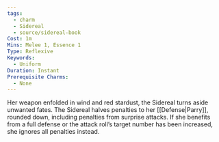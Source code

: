 ```yaml
---
tags:
  - charm
  - Sidereal
  - source/sidereal-book
Cost: 1m
Mins: Melee 1, Essence 1
Type: Reflexive
Keywords:
  - Uniform
Duration: Instant
Prerequisite Charms:
  - None
---
```

Her weapon enfolded in wind and red stardust, the Sidereal turns aside unwanted fates. The Sidereal halves penalties to her [[Defense|Parry]], rounded down, including penalties from surprise attacks. If she benefits from a full defense or the attack roll’s target number has been increased, she ignores all penalties instead.